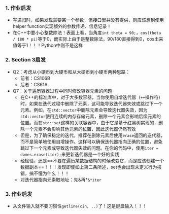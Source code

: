 ### 1. 作业启发

- 写递归时，如果发现需要某一个参数，但接口里并没有提供，则应该想到使用helper function实现额外的参数传递、信息记录！
- 在C++中要小心整数除法！表面上看，当角度`int theta = 90;`，`cos(theta / 180 * pi)`等于0，而实际上由于是整数除法，90/180直接得到0，cos出来值等于1！！！Python中则不是这样

### 2. Section 3启发

- Q2：考虑从小硬币到大硬币和从大硬币到小硬币两种思路：
  - 前者：CS106B
  - 后者：CS61A
- Q7：关于遍历容器过程中同时修改容器元素的问题
  - 在C++的标准库中，对于大多数容器，当你使用自增迭代器（`++`操作符）时，如果在迭代过程中删除了元素，这可能导致迭代器失效或跳过下一个元素。例如，在`std::vector`中删除元素会导致迭代器失效，因为`std::vector`使用连续的内存存储元素，删除一个元素会影响后续元素的位置。而在`std::set`这样的关联容器中，由于它是基于红黑树实现的，删除一个元素不会影响其他元素的位置，因此迭代器仍然有效
  - 但是，为了确保稳定的迭代，推荐在删除元素后使用`erase`返回的迭代器，而不是简单地使用自增操作。这样可以确保迭代器指向正确的位置，避免跳过下一个元素或导致迭代器失效的问题。在你的代码中，使用`iter = domes.erase(iter);`来更新迭代器是一个好的实践
  - 经检验，还是==不要在遍历某数据结构的时候改变它，而是应该创建一个数据副本==！！！发现即使如上第二条所述，set也会出现未定义行为报错，搞不懂为什么！！！
  - 对迭代器指向元素取地址：先&再*`&*iter`

### 3. 作业启发

- 从文件输入就不要习惯性`getline(cin, ..)`了！这是键盘输入！！！